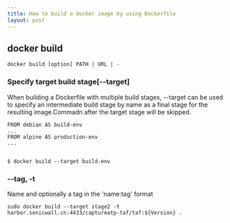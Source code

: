 ```yaml
---
title: How to build a docker image by using Dockerfile
layout: post
---
```

## docker build

`docker build [option] PATH | URL | -`  
 

### Specify target build stage[--target]  
When building a Dockerfile with multiple build stages, --target can be used to specify an intermediate build stage by name as a final stage for the resulting image.Commadn after the target stage will be skipped.

    FROM debian AS build-env
    ...
    FROM alpine AS production-env  
    ...
    

    $ docker build --target build-env

### --tag, -t
Name and optionally a tag in the 'name:tag' format

    sudo docker build --target stage2 -t harbor.sonicwall.cn:4433/captureatp-taf/taf:${Version} .